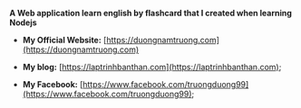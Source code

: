 **A Web application learn english by flashcard that I created when learning Nodejs**

- **My Official Website:** [https://duongnamtruong.com](https://duongnamtruong.com)

- **My blog:** [https://laptrinhbanthan.com](https://laptrinhbanthan.com);

- **My Facebook:** [https://www.facebook.com/truongduong99](https://www.facebook.com/truongduong99);
